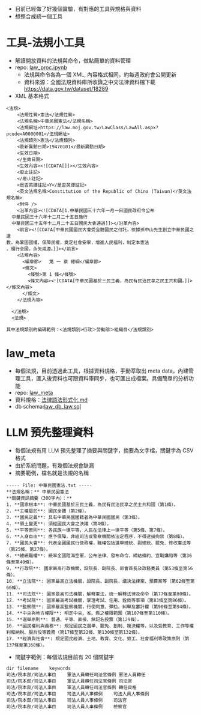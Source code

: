 - 目前已經做了好幾個實驗，有對應的工具與規格與資料
- 想整合成統一個工具


# 工具-法規小工具
- 解讀開放資料的法規與命令，做點簡單的資料管理
- repo:  [law_proc.ipynb](https://github.com/wuulong/DevZone/blob/master/Codes/law_proc.ipynb)
	- 法規與命令各為一個 XML, 內容格式相同，約每週政府會公開更新
	- 資料來源：全國法規資料庫所收錄之中文法律資料檔下載 https://data.gov.tw/dataset/18289
- XML 基本格式
```
<法規>
    <法規性質>憲法</法規性質>
    <法規名稱>中華民國憲法</法規名稱>
    <法規網址>https://law.moj.gov.tw/LawClass/LawAll.aspx?pcode=A0000001</法規網址>
    <法規類別>憲法</法規類別>
    <最新異動日期>19470101</最新異動日期>
    <生效日期>
    </生效日期>
    <生效內容><![CDATA[]]></生效內容>
    <廢止註記>
    </廢止註記>
    <是否英譯註記>Y</是否英譯註記>
    <英文法規名稱>Constitution of the Republic of China (Taiwan)</英文法規名稱>
    <附件 />
    <沿革內容><![CDATA[1.中華民國三十六年一月一日國民政府令公布
  中華民國三十六年十二月二十五日施行
  中華民國三十五年十二月二十五日國民大會通過]]></沿革內容>
    <前言><![CDATA[中華民國國民大會受全體國民之付託，依據孫中山先生創立中華民國之遺
教，為鞏固國權，保障民權，奠定社會安寧，增進人民福利，制定本憲法
，頒行全國，永矢咸遵。]]></前言>
    <法規內容>
      <編章節>   第 一 章 總綱</編章節>
      <條文>
        <條號>第 1 條</條號>
        <條文內容><![CDATA[中華民國基於三民主義，為民有民治民享之民主共和國。]]></條文內容>
      </條文>
    </法規內容>

  </法規>
  <法規>

其中法規類別的編碼範例：<法規類別>行政＞勞動部＞組織目</法規類別>
```

# law_meta
- 每個法規，目前透過此工具，根據資料規格，手動萃取出 meta data，內建管理工具，匯入後資料也可跟資料庫同步，也可匯出成檔案。具備簡單的分析功能
- repo: [law_meta](https://github.com/wuulong/law_meta)
- 資料規格：[法律語法形式化.md](https://github.com/wuulong/law_meta/blob/main/%E6%B3%95%E5%BE%8B%E8%AA%9E%E6%B3%95%E5%BD%A2%E5%BC%8F%E5%8C%96.md)
- db schema:[law_db_law.sql](https://github.com/wuulong/law_meta/blob/main/law_db_law.sql)

# LLM 預先整理資料
- 每個法規有用 LLM 預先整理了摘要與關鍵字，摘要為文字檔，關鍵字為 CSV 格式
- 由於系統問題，有幾個法規會缺漏
- 摘要範例，檔名就是法規的名稱
```
----- File: 中華民國憲法.txt -----
**法規名稱：** 中華民國憲法
**關鍵資訊摘要（300字內）：**
1. **國家根本**: 中華民國基於三民主義，為民有民治民享之民主共和國（第1條）。
2. **主權屬於**: 國民全體（第2條）。
3. **國民定義**: 具有中華民國國籍者為中華民國國民（第3條）。
4. **領土變更**: 須經國民大會之決議（第4條）。
5. **平等原則**: 各民族一律平等，人民在法律上一律平等（第5條、第7條）。
6. **人身自由**: 應予保障，非經司法或警察機關依法定程序，不得逮捕拘禁（第8條）。
7. **國民大會**: 代表全國國民行使政權，職權包括選舉總統、副總統、罷免、修改憲法等（第25條、第27條）。
8. **總統職權**: 統率全國陸海空軍，公布法律、發布命令，締結條約、宣戰媾和等（第36條至第40條）。
9. **行政院**: 國家最高行政機關，設院長、副院長、部會首長及政務委員（第53條至第56條）。
10. **立法院**: 國家最高立法機關，設院長、副院長，議決法律案、預算案等（第62條至第66條）。
11. **司法院**: 國家最高司法機關，解釋憲法，統一解釋法律及命令（第77條至第80條）。
12. **考試院**: 國家最高考試機關，掌理考試、任用、銓敘等事項（第83條至第86條）。
13. **監察院**: 國家最高監察機關，行使同意、彈劾、糾舉及審計權（第90條至第94條）。
14. **中央與地方權限**: 明定中央、省、縣之權限範圍（第107條至第110條）。
15. **選舉原則**: 普通、平等、直接、無記名投票（第129條）。
16. **國民權利與義務**: 規定國民之選舉、罷免、創制、複決權等，以及受教育、工作等權利和納稅、服兵役等義務（第17條至第22條、第130條至第132條）。
17. **經濟與社會**: 規定國民經濟、土地、教育、文化、勞工、社會福利等政策原則（第137條至第168條）。
```

- 關鍵字範例：每個法規目前有 20 個關鍵字
```
dir	filename	keywords
司法/院本部/司法人事目	軍法人員轉任司法官條例	軍法人員轉任
司法/院本部/司法人事目	軍法人員轉任司法官條例	司法官
司法/院本部/司法人事目	軍法人員轉任司法官條例	轉任資格
司法/院本部/司法人事目	司法人員人事條例	司法人員人事條例
司法/院本部/司法人事目	司法人員人事條例	司法官
司法/院本部/司法人事目	司法人員人事條例	檢察官

```